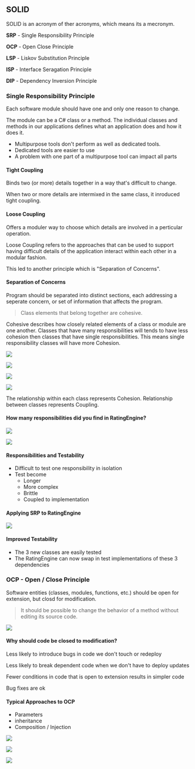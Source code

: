 ## SOLID

SOLID is an acronym of ther acronyms, which means its a mecronym.

**SRP** - Single Responsibility Principle

**OCP** - Open Close Principle

**LSP** - Liskov Substitution Principle

**ISP** - Interface Seragation Principle

**DIP** - Dependency Inversion Principle

### Single Responsibility Principle
Each software module should have one and only one reason to change.

The module can be a C# class or a method. The individual classes and methods in our applications defines what an application does and how it does it.

- Multipurpose tools don't perform as well as dedicated tools.
- Dedicated tools are easier to use
- A problem with one part of a multipurpose tool can impact all parts

#### Tight Coupling
Binds two (or more) details together in a way that's difficult to change.

When two or more details are intermixed in the same class, it inroduced tight coupling.

#### Loose Coupling
Offers a moduler way to choose which details are involved in a perticular operation. 

Loose Coupling refers to the approaches that can be used to support having difficult details of the application interact within each other in a modular fashion.

This led to another principle which is "Separation of Concerns".

#### Separation of Concerns
Program should be separated into distinct sections, each addressing a seperate concern, or set of information that affects the program.

> Class elements that belong together are cohesive.

Cohesive describes how closely related elements of a class or module are one another. Classes that have many responsibilities will tends to have less cohesion then classes that have single responsibilities. This means single responsibility classes will have more Cohesion.

![](/solid-principles/imgs/ClassesCohesion.png)

![](/solid-principles/imgs/LowClassesCohesion.png)

![](/solid-principles/imgs/HighClassCohesion.png)

![](/solid-principles/imgs/ClassCouplingAndCohesion.png)

The relationship within each class represents Cohesion. Relationship between classes represents Coupling.

#### How many responsibilities did you find in RatingEngine?

![](/solid-principles/imgs/RatingEngine1.png)

![](/solid-principles/imgs/RatingEngine2.png)

#### Responsibilities and Testability
- Difficult to test one responsibility in isolation
- Test become
   - Longer
   - More complex
   - Brittle
   - Coupled to implementation

#### Applying SRP to RatingEngine

![](/solid-principles/imgs/RatingEngineSRP.png)

#### Improved Testability
- The 3 new classes are easily tested
- The RatingEngine can now swap in test implementations of these 3 dependencies

### OCP - Open / Close Principle

Software entities (classes, modules, functions, etc.) should be open for extension, but closd for modification.

> It should be possible to change the behavior of a method without editing its source code.

![](/solid-principles/imgs/OpenClose.png)

#### Why should code be closed to modification?
Less likely to introduce bugs in code we don't touch or redeploy

Less likely to break dependent code when we don't have to deploy updates

Fewer conditions in code that is open to extension results in simpler code

Bug fixes are ok 

#### Typical Approaches to OCP 

- Parameters 
- inheritance
- Composition / Injection 

![](/solid-principles/imgs/ParameterBasedExtension.png)

![](/solid-principles/imgs/InheritanceBasedExtension.png)

![](/solid-principles/imgs/CompositionInjectionExtension.png)
